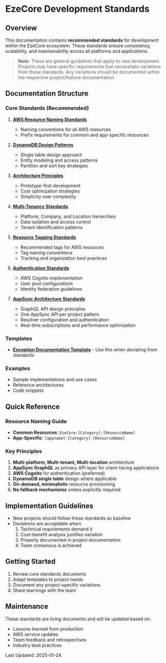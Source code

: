# EzeCore Development Standards

## Overview
This documentation contains **recommended standards** for development within the EzeCore ecosystem. These standards ensure consistency, scalability, and maintainability across all platforms and applications.

> **Note**: These are general guidelines that apply to new development. Projects may have specific requirements that necessitate variations from these standards. Any variations should be documented within the respective project/feature documentation.

## Documentation Structure

### Core Standards (Recommended)
1. **[AWS Resource Naming Standards](./standards/01-aws-naming-standards.md)**
   - Naming conventions for all AWS resources
   - Prefix requirements for common and app-specific resources

2. **[DynamoDB Design Patterns](./standards/02-dynamodb-patterns.md)**
   - Single table design approach
   - Entity modeling and access patterns
   - Partition and sort key strategies

3. **[Architecture Principles](./standards/03-architecture-principles.md)**
   - Prototype-first development
   - Cost optimization strategies
   - Simplicity over complexity

4. **[Multi-Tenancy Standards](./standards/04-multi-tenancy.md)**
   - Platform, Company, and Location hierarchies
   - Data isolation and access control
   - Tenant identification patterns

5. **[Resource Tagging Standards](./standards/05-tagging-standards.md)**
   - Recommended tags for AWS resources
   - Tag naming conventions
   - Tracking and organization best practices

6. **[Authentication Standards](./standards/06-authentication.md)**
   - AWS Cognito implementation
   - User pool configurations
   - Identity federation guidelines

7. **[AppSync Architecture Standards](./standards/07-appsync-architecture.md)**
   - GraphQL API design principles
   - One AppSync API per project pattern
   - Resolver configuration and authentication
   - Real-time subscriptions and performance optimization

### Templates
- **[Exception Documentation Template](./templates/exception-template.md)** - Use this when deviating from standards

### Examples
- Sample implementations and use cases
- Reference architectures
- Code snippets

## Quick Reference

### Resource Naming Guide
- **Common Resources**: `EzeCore-[Category]-[ResourceName]`
- **App-Specific**: `[appname]-[Category]-[ResourceName]`

### Key Principles
1. **Multi-platform, Multi-tenant, Multi-location** architecture
2. **AppSync GraphQL** as primary API layer for client-facing applications
3. **AWS Cognito** for authentication (preferred)
4. **DynamoDB single table** design where applicable
5. **On-demand, minimalistic** resource provisioning
6. **No fallback mechanisms** unless explicitly required

## Implementation Guidelines
- New projects should follow these standards as baseline
- Deviations are acceptable when:
  1. Technical requirements demand it
  2. Cost-benefit analysis justifies variation
  3. Properly documented in project documentation
  4. Team consensus is achieved

## Getting Started
1. Review core standards documents
2. Adapt templates to project needs
3. Document any project-specific variations
4. Share learnings with the team

## Maintenance
These standards are living documents and will be updated based on:
- Lessons learned from production
- AWS service updates
- Team feedback and retrospectives
- Industry best practices

Last Updated: 2025-01-24